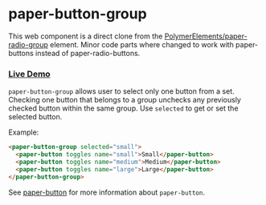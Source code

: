 # paper-button-group

This web component is a direct clone from the <a href="https://github.com/PolymerElements/paper-radio-group">PolymerElements/paper-radio-group</a> 
element. Minor code parts where changed to work with paper-buttons instead of
paper-radio-buttons.

<h3><a href="http://protoss78.github.io/paper-button-group/bower_components/paper-button-group/demo/index.html">Live Demo</a></h3>

`paper-button-group` allows user to select only one button from a set.
Checking one button that belongs to a group unchecks any
previously checked button within the same group. Use
`selected` to get or set the selected button.

Example:

```html
<paper-button-group selected="small">
  <paper-button toggles name="small">Small</paper-button>
  <paper-button toggles name="medium">Medium</paper-button>
  <paper-button toggles name="large">Large</paper-button>
</paper-button-group>
```

See <a href="https://github.com/PolymerElements/paper-button">paper-button</a> for more
information about `paper-button`.
